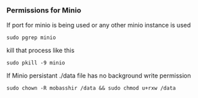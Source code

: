 ### Permissions for Minio 
If port for minio is being used or any other minio instance is used 
```
sudo pgrep minio
```
kill that process like this 
```
sudo pkill -9 minio
```
If Minio persistant ./data file has no background write permission 
```
sudo chown -R mobasshir /data && sudo chmod u+rxw /data
```
